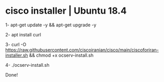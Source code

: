 # cisco installer | Ubuntu 18.4


1- apt-get update -y && apt-get upgrade -y

2- apt install curl

3- curl -O https://raw.githubusercontent.com/ciscoiranian/cisco/main/ciscoforiran-installer.sh && chmod +x ocserv-install.sh

4- ./ocserv-install.sh

Done!

